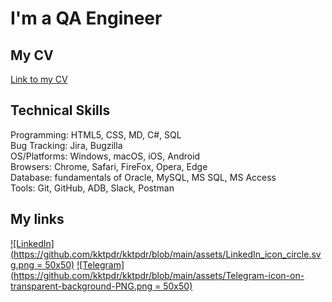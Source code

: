# I'm a QA Engineer


## My CV

[Link to my CV](https://docs.google.com/document/d/1ZXm_Rub609JJ5u6mX-dDsWK7e6HJPDyY/edit?usp=share_link&ouid=116725339981788237776&rtpof=true&sd=true)


## Technical Skills

Programming:	HTML5, CSS, MD, C#, SQL  
Bug Tracking:	Jira, Bugzilla  
OS/Platforms:	Windows, macOS, iOS, Android  
Browsers:		Chrome, Safari, FireFox, Opera, Edge  
Database:		fundamentals of Oracle, MySQL, MS SQL, MS Access  
Tools: 		    Git, GitHub, ADB, Slack, Postman  

## My links

[![LinkedIn](https://github.com/kktpdr/kktpdr/blob/main/assets/LinkedIn_icon_circle.svg.png = 50x50)](https://www.linkedin.com/in/mikhail-a-0b0b94204/)
[![Telegram](https://github.com/kktpdr/kktpdr/blob/main/assets/Telegram-icon-on-transparent-background-PNG.png = 50x50)](https://t.me/mechanizzzm)




<!--
**kktpdr/kktpdr** is a ✨ _special_ ✨ repository because its `README.md` (this file) appears on your GitHub profile.

Here are some ideas to get you started:

- 🔭 I’m currently working on ...
- 🌱 I’m currently learning ...
- 👯 I’m looking to collaborate on ...
- 🤔 I’m looking for help with ...
- 💬 Ask me about ...
- 📫 How to reach me: ...
- 😄 Pronouns: ...
- ⚡ Fun fact: ...
-->
